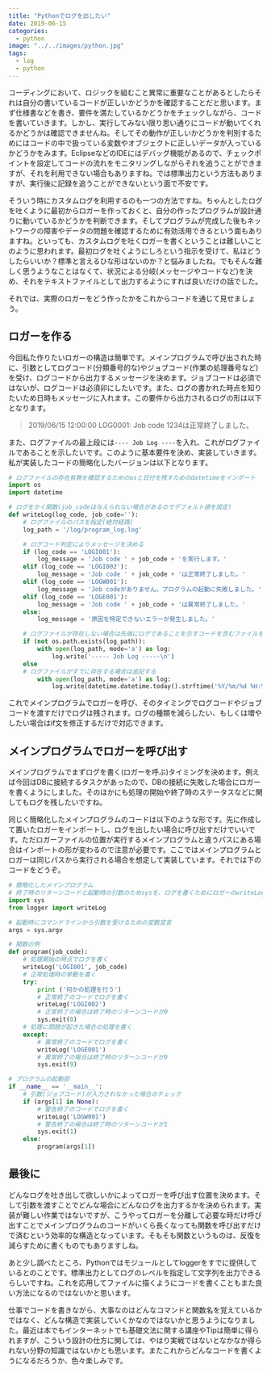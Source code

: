 ```yaml
---
title: "Pythonでログを出したい"
date: 2019-06-15
categories: 
  - python
image: "../../images/python.jpg"
tags:
  - log
  - python
---
```


コーディングにおいて、ロジックを組むこと異常に重要なことがあるとしたらそれは自分の書いているコードが正しいかどうかを確認することだと思います。まず仕様書などを書き、要件を満たしているかどうかをチェックしながら、コードを書いていきます。しかし、実行してみない限り思い通りにコードが動いてくれるかどうかは確認できませんね。そしてその動作が正しいかどうかを判別するためにはコードの中で扱っている変数やオブジェクトに正しいデータが入っているかどうかをみます。EclipseなどのIDEにはデバッグ機能があるので、チェックポイントを設定してコードの流れをモニタリングしながらそれを追うことができますが、それを利用できない場合もありますね。では標準出力という方法もありますが、実行後に記録を追うことができないという面で不安です。

そういう時にカスタムログを利用するのも一つの方法ですね。ちゃんとしたログを吐くように最初からロガーを作っておくと、自分の作ったプログラムが設計通りに動いているかどうかを判断できます。そしてプログラムが完成した後もネットワークの障害やデータの問題を確認するために有効活用できるという面もありますね。といっても、カスタムログを吐くロガーを書くということは難しいことのように思われます。最初ログを吐くようにしろという指示を受けて、私はどうしたらいいか？標準と言えるひな形はないのか？と悩みましたね。でもそんな難しく思うようなことはなくて、状況による分岐(メッセージやコードなど)を決め、それをテキストファイルとして出力するようにすれば良いだけの話でした。

それでは、実際のロガーをどう作ったかをこれからコードを通じて見せましょう。

## ロガーを作る

今回私た作りたいロガーの構造は簡単です。メインプログラムで呼び出された時に、引数としてログコード(分類番号的な)やジョブコード(作業の処理番号など)を受け、ログコードから出力するメッセージを決めます。ジョブコードは必須ではないが、ログコードは必須卯にしたいです。また、ログの書かれた時点を知りたいため日時もメッセージに入れます。この要件から出力されるログの形は以下となります。

> 2019/06/15 12:00:00 LOG0001: Job code 1234は正常終了しました。

また、ログファイルの最上段には`---- Job Log ----`を入れ、これがログファイルであることを示したいです。このように基本要件を決め、実装していきます。私が実装したコードの簡略化したバージョンは以下となります。

```python
# ログファイルの存在有無を確認するためのosと日付を残すためのdatetimeをインポート
import os
import datetime

# ログをかく関数(job_codeは与えられない場合があるのでデフォルト値を設定)
def writeLog(log_code, job_code=''):
    # ログファイルのパスを指定(絶対経路)
    log_path = '/log/program_log.log'

    # ログコード判定によりメッセージを決める
    if (log_code == 'LOGI001'):
        log_message = 'Job code ' + job_code + 'を実行します。'
    elif (log_code == 'LOGI002'):
        log_message = 'Job code ' + job_code + 'は正常終了しました。'
    elif (log_code == 'LOGW001'):
        log_message = 'Job codeがありません。プログラムの起動に失敗しました。'
    elif (log_code == 'LOGE001'):
        log_message = 'Job code ' + job_code + 'は異常終了しました。'
    else:
        log_message = '原因を特定できないエラーが発生しました。'

    # ログファイルが存在しない場合は先端にログであることを示すコードを含むファイルを生成
    if (not os.path.exists(log_path)):
        with open(log_path, mode='a') as log:
            log.write('----- Job Log -----\n')
    else 
    # ログファイルがすでに存在する場合は追記する
        with open(log_path, mode='a') as log:
            log.write(datetime.datetime.today().strftime('%Y/%m/%d %H:%M:%S') + ' ' + log_code + ': ' + log_message + '\n')
```

これでメインプログラムでロガーを呼び、そのタイミングでログコードやジョブコードを渡すだけでログは残されます。ログの種類を減らしたい、もしくは増やしたい場合はif文を修正するだけで対応できます。

## メインプログラムでロガーを呼び出す

メインプログラムでまずログを書く(ロガーを呼ぶ)タイミングを決めます。例えば今回はDBに接続するタスクがあったので、DBの接続に失敗した場合にロガーを書くようにしました。そのほかにも処理の開始や終了時のステータスなどに関してもログを残したいですね。

同じく簡略化したメインプログラムのコードは以下のような形です。先に作成して置いたロガーをインポートし、ログを出したい場合に呼び出すだけでいいです。ただロガーファイルの位置が実行するメインプログラムと違うパスにある場合はインポートの形が変わるので注意が必要です。ここではメインプログラムとロガーは同じパスから実行される場合を想定して実装しています。それでは下のコードをどうぞ。

```python
# 簡略化したメインプログラム
# 終了時のリターンコードと起動時の引数のためsysを、ログを書くためにロガーのwriteLog関数をインポート
import sys
from logger import writeLog

# 起動時にコマンドラインから引数を受けるための変数宣言
args = sys.argv

# 関数の例
def program(job_code):
    # 処理開始の時点でログを書く
    writeLog('LOGI001', job_code)
    # 正常処理時の挙動を書く
    try:
        print ('何かの処理を行う')
        # 正常終了のコードでログを書く
        writeLog('LOGI002')
        # 正常終了の場合は終了時のリターンコードが0
        sys.exit(0)
    # 処理に問題が起きた場合の処理を書く
    except:
        # 異常終了のコードでログを書く
        writeLog('LOGE001')
        # 異常終了の場合は終了時のリターンコードが9
        sys.exit(9)

# プログラムの起動部
if __name__ == '__main__':
    # 引数(ジョブコード)が入力されなかった場合のチェック
    if (args[1] in None):
        # 警告終了のコードでログを書く
        writeLog('LOGW001')
        # 警告終了の場合は終了時のリターンコードが1
        sys.exit(1)
    else:
        program(args[1])
```

## 最後に

どんなログを吐き出して欲しいかによってロガーを呼び出す位置を決めます。そして引数を渡すことでどんな場合にどんなログを出力するかを決められます。実装が難しい作業ではないですが、こうやってロガーを分離して必要な時だけ呼び出すことでメインプログラムのコードがいくら長くなっても関数を呼び出すだけで済むという効率的な構造となっています。そもそも関数というものは、反復を減らすために書くものでもありますしね。

あと少し調べたところ、Pythonではモジュールとしてloggerをすでに提供しているとのことです。標準出力としてログのレベルを指定して文字列を出力できるらしいですね。これを応用してファイルに描くようにコードを書くこともまた良い方法になるのではないかと思います。

仕事でコードを書きながら、大事なのはどんなコマンドと関数名を覚えているかではなく、どんな構造で実装していくかなのではないかと思うようになりました。最近は本でもインターネットでも基礎文法に関する講座やTipは簡単に得られますが、こういう設計の仕方に関しては、やはり実戦ではないとなかなか得られない分野の知識ではないかとも思います。またこれからどんなコードを書くようになるだろうか、色々楽しみです。
